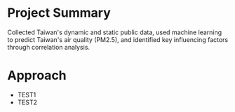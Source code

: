 # Project Summary
Collected Taiwan's dynamic and static public data, used machine learning to predict Taiwan's air quality (PM2.5), and identified key influencing factors through correlation analysis.

# Approach
- TEST1
- TEST2
